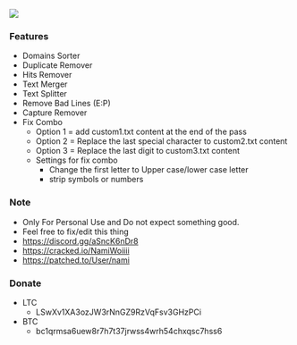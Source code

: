 ![](https://dcbadge.vercel.app/api/shield/423747377506025472)
### Features

- Domains Sorter
- Duplicate Remover
- Hits Remover
- Text Merger
- Text Splitter
- Remove Bad Lines (E:P)
- Capture Remover
- Fix Combo
   - Option 1 = add custom1.txt content at the end of the pass
   - Option 2 = Replace the last special character to custom2.txt content
   - Option 3 = Replace the last digit to custom3.txt content
   * Settings for fix combo
      - Change the first letter to Upper case/lower case letter
      - strip symbols or numbers
	  
### Note
- Only  For Personal Use and Do not expect something good.
- Feel free to fix/edit this thing 
- https://discord.gg/aSncK6nDr8
- https://cracked.io/NamiWoiiii
- https://patched.to/User/nami

### Donate
- LTC
   - LSwXv1XA3ozJW3rNnGZ9RzVqFsv3GHzPCi
- BTC
   - bc1qrmsa6uew8r7h7t37jrwss4wrh54chxqsc7hss6
